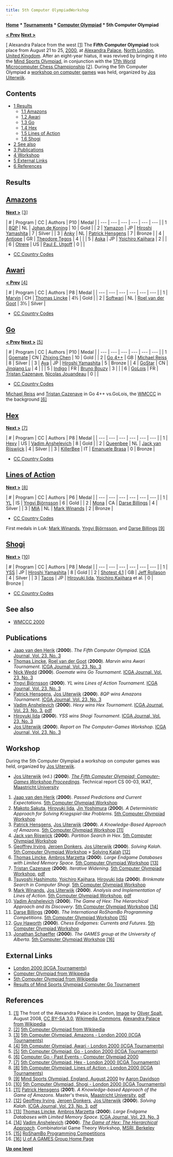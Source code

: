 ```yaml
---
title: 5th Computer OlympiadWorkshop
---
```

**[Home](Home "Home") * [Tournaments](Tournaments_and_Matches "Tournaments and Matches") * [Computer Olympiad](Computer_Olympiad "Computer Olympiad") * 5th Computer Olympiad**

**[\< Prev](4th_Computer_Olympiad "4th Computer Olympiad") [Next >](6th_Computer_Olympiad "6th Computer Olympiad")**

\[ Alexandra Palace from the west <a id="cite-note-1" href="#cite-ref-1">[1]</a>
The **Fifth Computer Olympiad** took place from August 21 to 25, [2000](Timeline#2000 "Timeline"), at [Alexandra Palace](https://en.wikipedia.org/wiki/Alexandra_Palace), [North London](https://en.wikipedia.org/wiki/North_London), [United Kingdom](https://en.wikipedia.org/wiki/United_Kingdom). After an eight-year hiatus, it was revived by bringing it into the [Mind Sports Olympiad](https://en.wikipedia.org/wiki/Mind_Sports_Olympiad), in conjunction with the [17th World Microcomputer Chess Championship](WMCCC_2000 "WMCCC 2000") <a id="cite-note-2" href="#cite-ref-2">[2]</a>. During the 5th Computer Olympiad a [workshop on computer games](#workshop) was held, organized by [Jos Uiterwijk](Jos_Uiterwijk "Jos Uiterwijk").

## Contents

- [1 Results](#results)
  - [1.1 Amazons](#amazons)
  - [1.2 Awari](#awari)
  - [1.3 Go](#go)
  - [1.4 Hex](#hex)
  - [1.5 Lines of Action](#lines-of-action)
  - [1.6 Shogi](#shogi)
- [2 See also](#see-also)
- [3 Publications](#publications)
- [4 Workshop](#workshop)
- [5 External Links](#external-links)
- [6 References](#references)

## Results

## [Amazons](Amazons "Amazons")

**[Next >](6th_Computer_Olympiad#Amazons "6th Computer Olympiad")** <a id="cite-note-3" href="#cite-ref-3">[3]</a>

|  #
|  Program
|  CC
|  Authors
|  P10 |  Medal
|
| --- | --- | --- | --- | --- | --- |
|  1
| [8QP](https://www.game-ai-forum.org/icga-tournaments/program.php?id=164) |  NL
| [Johan de Koning](Johan_de_Koning "Johan de Koning") |  10
|  Gold
|
|  2
| [Yamazon](https://www.game-ai-forum.org/icga-tournaments/program.php?id=163) |  JP
| [Hiroshi Yamashita](Hiroshi_Yamashita "Hiroshi Yamashita") |  7
|  Silver
|
|  3
| [Anky](https://www.game-ai-forum.org/icga-tournaments/program.php?id=165) |  NL
| [Patrick Hensgens](index.php?title=Patrick_Hensgens&action=edit&redlink=1 "Patrick Hensgens (page does not exist)") |  7
|  Bronze
|
|  4
| [Antiope](https://www.game-ai-forum.org/icga-tournaments/program.php?id=166) |  GR
| [Theodore Tegos](index.php?title=Theodore_Tegos&action=edit&redlink=1 "Theodore Tegos (page does not exist)") |  4
|  |
|  5
| [Aska](https://www.game-ai-forum.org/icga-tournaments/program.php?id=167) |  JP
| [Yoichiro Kajihara](Yoichiro_Kajihara "Yoichiro Kajihara") |  2
|  |
|  6
| [Otrere](https://www.game-ai-forum.org/icga-tournaments/program.php?id=168) |  US
| [Paul E. Utgoff](Paul_E._Utgoff "Paul E. Utgoff") |  0
|  |

- [CC Country Codes](https://en.wikipedia.org/wiki/ISO_3166-1)

## [Awari](Awari "Awari")

**[\< Prev](4th_Computer_Olympiad#Awari "4th Computer Olympiad")** <a id="cite-note-4" href="#cite-ref-4">[4]</a>

|  #
|  Program
|  CC
|  Authors
|  P8 |  Medal
|
| --- | --- | --- | --- | --- | --- |
|  1
| [Marvin](https://www.game-ai-forum.org/icga-tournaments/program.php?id=241) |  CH
| [Thomas Lincke](Thomas_Lincke "Thomas Lincke") |  4½
|  Gold
|
|  2
| [Softwari](https://www.game-ai-forum.org/icga-tournaments/program.php?id=240) |  NL
| [Roel van der Goot](index.php?title=Roel_van_der_Goot&action=edit&redlink=1 "Roel van der Goot (page does not exist)") |  3½
|  Silver
|

- [CC Country Codes](https://en.wikipedia.org/wiki/ISO_3166-1)

## [Go](Go "Go")

**[\< Prev](4th_Computer_Olympiad#Go "4th Computer Olympiad") [Next >](7th_Computer_Olympiad#Go "7th Computer Olympiad")** <a id="cite-note-5" href="#cite-ref-5">[5]</a>

|  #
|  Program
|  CC
|  Authors
|  P10 |  Medal
|
| --- | --- | --- | --- | --- | --- |
|  1
| [Goemate](https://www.game-ai-forum.org/icga-tournaments/program.php?id=127) |  CN
| [Zhixing Chen](index.php?title=Zhixing_Chen&action=edit&redlink=1 "Zhixing Chen (page does not exist)") |  10
|  Gold
|
|  2
| [Go 4++](https://www.game-ai-forum.org/icga-tournaments/program.php?id=128) |  GB
| [Michael Reiss](index.php?title=Michael_Reiss&action=edit&redlink=1 "Michael Reiss (page does not exist)") |  8
|  Silver
|
|  3
| [Aya](https://www.game-ai-forum.org/icga-tournaments/program.php?id=3) |  JP
| [Hiroshi Yamashita](Hiroshi_Yamashita "Hiroshi Yamashita") |  5
|  Bronze
|
|  4
| [GoStar](https://www.game-ai-forum.org/icga-tournaments/program.php?id=129) |  CN
| [Jinqiang Lu](index.php?title=Jinqiang_Lu&action=edit&redlink=1 "Jinqiang Lu (page does not exist)") |  4
|  |
|  5
| [Indigo](https://www.game-ai-forum.org/icga-tournaments/program.php?id=2) |  FR
| [Bruno Bouzy](Bruno_Bouzy "Bruno Bouzy") |  3
|  |
|  6
| [GoLois](https://www.game-ai-forum.org/icga-tournaments/program.php?id=130) |  FR
| [Tristan Cazenave](Tristan_Cazenave "Tristan Cazenave"), [Nicolas Jouandeau](index.php?title=Nicolas_Jouandeau&action=edit&redlink=1 "Nicolas Jouandeau (page does not exist)") |  0
|  |

- [CC Country Codes](https://en.wikipedia.org/wiki/ISO_3166-1)

[](http://www.computer-go.info/events/mso/2000/index.html)
[Michael Reiss](index.php?title=Michael_Reiss&action=edit&redlink=1 "Michael Reiss (page does not exist)") and [Tristan Cazenave](Tristan_Cazenave "Tristan Cazenave") in Go 4++ vs.GoLois, the [WMCCC](WMCCC_2000 "WMCCC 2000") in the background <a id="cite-note-6" href="#cite-ref-6">[6]</a>

## [Hex](Hex "Hex")

**[Next >](8th_Computer_Olympiad#Hex "8th Computer Olympiad")** <a id="cite-note-7" href="#cite-ref-7">[7]</a>

|  #
|  Program
|  CC
|  Authors
|  P8 |  Medal
|
| --- | --- | --- | --- | --- | --- |
|  1
| [Hexy](https://www.game-ai-forum.org/icga-tournaments/program.php?id=131) |  US
| [Vadim Anshelevich](Vadim_Anshelevich "Vadim Anshelevich") |  8
|  Gold
|
|  2
| [Queenbee](https://www.game-ai-forum.org/icga-tournaments/program.php?id=132) |  NL
| [Jack van Rijswijck](index.php?title=Jack_van_Rijswijck&action=edit&redlink=1 "Jack van Rijswijck (page does not exist)") |  4
|  Silver
|
|  3
| [KillerBee](https://www.game-ai-forum.org/icga-tournaments/program.php?id=133) |  IT
| [Emanuele Brasa](index.php?title=Emanuele_Brasa&action=edit&redlink=1 "Emanuele Brasa (page does not exist)") |  0
|  Bronze
|

- [CC Country Codes](https://en.wikipedia.org/wiki/ISO_3166-1)

## [Lines of Action](Lines_of_Action "Lines of Action")

**[Next >](6th_Computer_Olympiad#LOA "6th Computer Olympiad")** <a id="cite-note-8" href="#cite-ref-8">[8]</a>

|  #
|  Program
|  CC
|  Authors
|  P6 |  Medal
|
| --- | --- | --- | --- | --- | --- |
|  1
| [YL](https://www.game-ai-forum.org/icga-tournaments/program.php?id=117) |  IS
| [Yngvi Björnsson](Yngvi_Bj%C3%B6rnsson "Yngvi Björnsson") |  6
|  Gold
|
|  2
| [Mona](https://www.game-ai-forum.org/icga-tournaments/program.php?id=239) |  CA
| [Darse Billings](Darse_Billings "Darse Billings") |  4
|  Silver
|
|  3
| [MIA](https://www.game-ai-forum.org/icga-tournaments/program.php?id=116) |  NL
| [Mark Winands](Mark_Winands "Mark Winands") |  2
|  Bronze
|

- [CC Country Codes](https://en.wikipedia.org/wiki/ISO_3166-1)

[](http://spaz.ca/aaron/gallery/england2000/games.html)
First medals in LoA: [Mark Winands](Mark_Winands "Mark Winands"), [Yngvi Björnsson](Yngvi_Bj%C3%B6rnsson "Yngvi Björnsson"), and [Darse Billings](Darse_Billings "Darse Billings") <a id="cite-note-9" href="#cite-ref-9">[9]</a>

## [Shogi](Shogi "Shogi")

**[Next >](6th_Computer_Olympiad#Shogi "6th Computer Olympiad")** <a id="cite-note-10" href="#cite-ref-10">[10]</a>

|  #
|  Program
|  CC
|  Authors
|  P8 |  Medal
|
| --- | --- | --- | --- | --- | --- |
|  1
| [YSS](index.php?title=YSS&action=edit&redlink=1 "YSS (page does not exist)") |  JP
| [Hiroshi Yamashita](Hiroshi_Yamashita "Hiroshi Yamashita") |  8
|  Gold
|
|  2
| [Shotest 4.1](index.php?title=Shotest&action=edit&redlink=1 "Shotest (page does not exist)") |  GB
| [Jeff Rollason](Jeff_Rollason "Jeff Rollason") |  4
|  Silver
|
|  3
| [Tacos](index.php?title=Tacos&action=edit&redlink=1 "Tacos (page does not exist)") |  JP
| [Hiroyuki Iida](Hiroyuki_Iida "Hiroyuki Iida"), [Yoichiro Kajihara](Yoichiro_Kajihara "Yoichiro Kajihara") et al.
|  0
|  Bronze
|

- [CC Country Codes](https://en.wikipedia.org/wiki/ISO_3166-1)

## See also

- [WMCCC 2000](WMCCC_2000 "WMCCC 2000")

## Publications

- [Jaap van den Herik](Jaap_van_den_Herik "Jaap van den Herik") (**2000**). *The Fifth Computer Olympiad*. [ICGA Journal, Vol. 23, No. 3](ICGA_Journal#23_3 "ICGA Journal")
- [Thomas Lincke](Thomas_Lincke "Thomas Lincke"), [Roel van der Goot](index.php?title=Roel_van_der_Goot&action=edit&redlink=1 "Roel van der Goot (page does not exist)") (**2000**). *Marvin wins Awari Tournament*. [ICGA Journal, Vol. 23, No. 3](ICGA_Journal#23_3 "ICGA Journal")
- [Nick Wedd](index.php?title=Nick_Wedd&action=edit&redlink=1 "Nick Wedd (page does not exist)") (**2000**). *Goemate wins Go Tournament*. [ICGA Journal, Vol. 23, No. 3](ICGA_Journal#23_3 "ICGA Journal")
- [Yngvi Björnsson](Yngvi_Bj%C3%B6rnsson "Yngvi Björnsson") (**2000**). *YL wins Lines of Action Tournament*. [ICGA Journal, Vol. 23, No. 3](ICGA_Journal#23_3 "ICGA Journal")
- [Patrick Hensgens](index.php?title=Patrick_Hensgens&action=edit&redlink=1 "Patrick Hensgens (page does not exist)"), [Jos Uiterwijk](Jos_Uiterwijk "Jos Uiterwijk") (**2000**). *8QP wins Amazons Tournament*. [ICGA Journal, Vol. 23, No. 3](ICGA_Journal#23_3 "ICGA Journal")
- [Vadim Anshelevich](Vadim_Anshelevich "Vadim Anshelevich") (**2000**). *Hexy wins Hex Tournament*. [ICGA Journal, Vol. 23, No. 3](ICGA_Journal#23_3 "ICGA Journal"), [pdf](http://home.earthlink.net/%7Evanshel/Ansh-MSO-Results.pdf)
- [Hiroyuki Iida](Hiroyuki_Iida "Hiroyuki Iida") (**2000**). *YSS wins Shogi Tournament*. [ICGA Journal, Vol. 23, No. 3](ICGA_Journal#23_3 "ICGA Journal")
- [Jos Uiterwijk](Jos_Uiterwijk "Jos Uiterwijk") (**2000**). *Report on The Computer-Games Workshop*. [ICGA Journal, Vol. 23, No. 3](ICGA_Journal#23_3 "ICGA Journal")

## Workshop

During the 5th Computer Olympiad a workshop on computer games was held, organized by [Jos Uiterwijk](Jos_Uiterwijk "Jos Uiterwijk").

- [Jos Uiterwijk](Jos_Uiterwijk "Jos Uiterwijk") (ed.) (**2000**). *[The Fifth Computer Olympiad; Computer-Games Workshop Proceedings](https://www.bibliotheek.nl/catalogus/titel.215170032.html)*. Technical report CS 00-03, IKAT, [Maastricht University](Maastricht_University "Maastricht University")

1. [Jaap van den Herik](Jaap_van_den_Herik "Jaap van den Herik") (**2000**). *Passed Predictions and Current Expectations*. [5th Computer Olympiad Workshop](5th_Computer_Olympiad#Workshop "5th Computer Olympiad")
1. [Makoto Sakuta](Makoto_Sakuta "Makoto Sakuta"), [Hiroyuki Iida](Hiroyuki_Iida "Hiroyuki Iida"), [Jin Yoshimura](Jin_Yoshimura "Jin Yoshimura") (**2000**). *A Deterministic Approach for Solving Kriegspiel-like Problems*. [5th Computer Olympiad Workshop](5th_Computer_Olympiad#Workshop "5th Computer Olympiad")
1. [Patrick Hensgens](index.php?title=Patrick_Hensgens&action=edit&redlink=1 "Patrick Hensgens (page does not exist)"), [Jos Uiterwijk](Jos_Uiterwijk "Jos Uiterwijk") (**2000**). *A Knowledge-Based Approach of Amazons*. [5th Computer Olympiad Workshop](5th_Computer_Olympiad#Workshop "5th Computer Olympiad") <a id="cite-note-11" href="#cite-ref-11">[11]</a>
1. [Jack van Rijswijck](index.php?title=Jack_van_Rijswijck&action=edit&redlink=1 "Jack van Rijswijck (page does not exist)") (**2000**). *Partition Search in Hex*. [5th Computer Olympiad Workshop](5th_Computer_Olympiad#Workshop "5th Computer Olympiad")
1. [Geoffrey Irving](index.php?title=Geoffrey_Irving&action=edit&redlink=1 "Geoffrey Irving (page does not exist)"), [Jeroen Donkers](Jeroen_Donkers "Jeroen Donkers"), [Jos Uiterwijk](Jos_Uiterwijk "Jos Uiterwijk") (**2000**). *Solving Kalah*. [5th Computer Olympiad Workshop](5th_Computer_Olympiad#Workshop "5th Computer Olympiad") » [Solving Kalah](Kalah#Solving "Kalah") <a id="cite-note-12" href="#cite-ref-12">[12]</a>
1. [Thomas Lincke](Thomas_Lincke "Thomas Lincke"), [Ambros Marzetta](Ambros_Marzetta "Ambros Marzetta") (**2000**). *Large Endgame Databases with Limited Memory Space*. [5th Computer Olympiad Workshop](5th_Computer_Olympiad#Workshop "5th Computer Olympiad") <a id="cite-note-13" href="#cite-ref-13">[13]</a>
1. [Tristan Cazenave](Tristan_Cazenave "Tristan Cazenave") (**2000**). *Iterative Widening*. [5th Computer Olympiad Workshop](5th_Computer_Olympiad#Workshop "5th Computer Olympiad"), [pdf](http://www.lamsade.dauphine.fr/%7Ecazenave/papers/iw00.pdf)
1. [Tsuyoshi Hashimoto](Tsuyoshi_Hashimoto "Tsuyoshi Hashimoto"), [Yoichiro Kajihara](Yoichiro_Kajihara "Yoichiro Kajihara"), [Hiroyuki Iida](Hiroyuki_Iida "Hiroyuki Iida") (**2000**). *Brinkmate Search in Computer Shogi*. [5th Computer Olympiad Workshop](5th_Computer_Olympiad#Workshop "5th Computer Olympiad")
1. [Mark Winands](Mark_Winands "Mark Winands"), [Jos Uiterwijk](Jos_Uiterwijk "Jos Uiterwijk") (**2000**). *Analysis and Implementation of Lines of Action*. [5th Computer Olympiad Workshop](5th_Computer_Olympiad#Workshop "5th Computer Olympiad"), [pdf](https://dke.maastrichtuniversity.nl/m.winands/documents/workshop_2000.pdf)
1. [Vadim Anshelevich](Vadim_Anshelevich "Vadim Anshelevich") (**2000**). *The Game of Hex: The Hierarchical Approach and its Discovery*. [5th Computer Olympiad Workshop](5th_Computer_Olympiad#Workshop "5th Computer Olympiad") <a id="cite-note-14" href="#cite-ref-14">[14]</a>
1. [Darse Billings](Darse_Billings "Darse Billings") (**2000**). *The International RoShamBo Programming Competitions*. [5th Computer Olympiad Workshop](5th_Computer_Olympiad#Workshop "5th Computer Olympiad") <a id="cite-note-15" href="#cite-ref-15">[15]</a>
1. [Guy Haworth](Guy_Haworth "Guy Haworth") (**2000**). *Chess Endgames: Currents and Futures*. [5th Computer Olympiad Workshop](5th_Computer_Olympiad#Workshop "5th Computer Olympiad")
1. [Jonathan Schaeffer](Jonathan_Schaeffer "Jonathan Schaeffer") (**2000**). *The GAMES group at the University of Alberta*. [5th Computer Olympiad Workshop](5th_Computer_Olympiad#Workshop "5th Computer Olympiad") <a id="cite-note-16" href="#cite-ref-16">[16]</a>

## External Links

- [London 2000 (ICGA Tournaments)](https://www.game-ai-forum.org/icga-tournaments/event.php?id=9)
- [Computer Olympiad from Wikipedia](https://en.wikipedia.org/wiki/Computer_Olympiad)
- [5th Computer Olympiad from Wikipedia](https://en.wikipedia.org/wiki/Computer_Olympiad#5th_Computer_Olympiad)
- [Results of Mind Sports Olympiad Computer Go Tournament](http://www.computer-go.info/events/mso/2000/index.html)

## References

1. <a id="cite-ref-1" href="#cite-note-1">[1]</a> The front of the Alexandra Palace in London, [Image](https://commons.wikimedia.org/wiki/File:Alex_palace1.jpg) by [Oliver Spalt](http://www.artweise.de/), August 2008, [CC BY-SA 3.0](https://creativecommons.org/licenses/by-sa/3.0/deed.en), [Wikimedia Commons](https://en.wikipedia.org/wiki/Wikimedia_Commons), [Alexandra Palace from Wikipedia](https://en.wikipedia.org/wiki/Alexandra_Palace)
1. <a id="cite-ref-2" href="#cite-note-2">[2]</a> [5th Computer Olympiad from Wikipedia](https://en.wikipedia.org/wiki/Computer_Olympiad#5th_Computer_Olympiad)
1. <a id="cite-ref-3" href="#cite-note-3">[3]</a> [5th Computer Olympiad, Amazons - London 2000 (ICGA Tournaments)](https://www.game-ai-forum.org/icga-tournaments/tournament.php?id=33)
1. <a id="cite-ref-4" href="#cite-note-4">[4]</a> [5th Computer Olympiad, Awari - London 2000 (ICGA Tournaments)](https://www.game-ai-forum.org/icga-tournaments/tournament.php?id=34)
1. <a id="cite-ref-5" href="#cite-note-5">[5]</a> [5th Computer Olympiad, Go - London 2000 (ICGA Tournaments)](https://www.game-ai-forum.org/icga-tournaments/tournament.php?id=32)
1. <a id="cite-ref-6" href="#cite-note-6">[6]</a> [Computer Go - Past Events - Computer Olympiad 2000](http://www.computer-go.info/events/mso/2000/index.html)
1. <a id="cite-ref-7" href="#cite-note-7">[7]</a> [5th Computer Olympiad, Hex - London 2000 (ICGA Tournaments)](https://www.game-ai-forum.org/icga-tournaments/tournament.php?id=35)
1. <a id="cite-ref-8" href="#cite-note-8">[8]</a> [5th Computer Olympiad, Lines of Action - London 2000 (ICGA Tournaments)](https://www.game-ai-forum.org/icga-tournaments/tournament.php?id=36)
1. <a id="cite-ref-9" href="#cite-note-9">[9]</a> [Mind Sports Olympiad, England, August 2000](http://spaz.ca/aaron/gallery/england2000/games.html) by [Aaron Davidson](index.php?title=Aaron_Davidson&action=edit&redlink=1 "Aaron Davidson (page does not exist)")
1. <a id="cite-ref-10" href="#cite-note-10">[10]</a> [5th Computer Olympiad, Shogi - London 2000 (ICGA Tournaments)](https://www.game-ai-forum.org/icga-tournaments/tournament.php?id=37)
1. <a id="cite-ref-11" href="#cite-note-11">[11]</a> [Patrick Hensgens](index.php?title=Patrick_Hensgens&action=edit&redlink=1 "Patrick Hensgens (page does not exist)") (**2001**). *A Knowledge-based Approach of the Game of Amazons*. Master's thesis, [Maastricht University](Maastricht_University "Maastricht University"), [pdf](http://www.personeel.unimaas.nl/uiterwijk/Theses/MSc/Hensgens_thesis.pdf)
1. <a id="cite-ref-12" href="#cite-note-12">[12]</a> [Geoffrey Irving](index.php?title=Geoffrey_Irving&action=edit&redlink=1 "Geoffrey Irving (page does not exist)"), [Jeroen Donkers](Jeroen_Donkers "Jeroen Donkers"), [Jos Uiterwijk](Jos_Uiterwijk "Jos Uiterwijk") (**2000**). *Solving Kalah*. [ICGA Journal, Vol. 23, No. 3](ICGA_Journal#23_3 "ICGA Journal"), [pdf](http://naml.us/~irving/papers/irving2000_kalah.pdf)
1. <a id="cite-ref-13" href="#cite-note-13">[13]</a> [Thomas Lincke](Thomas_Lincke "Thomas Lincke"), [Ambros Marzetta](Ambros_Marzetta "Ambros Marzetta") (**2000**). *Large Endgame Databases with Limited Memory Space*. [ICGA Journal, Vol. 23, No. 3](ICGA_Journal#23_3 "ICGA Journal")
1. <a id="cite-ref-14" href="#cite-note-14">[14]</a> [Vadim Anshelevich](Vadim_Anshelevich "Vadim Anshelevich") (**2000**). *[The Game of Hex: The Hierarchical Approach](http://www.msri.org/realvideo/ln/msri/2000/gametheory/anshelevich/1/index.html)*. Combinatorial Game Theory Workshop, [MSRI, Berkeley](https://en.wikipedia.org/wiki/Mathematical_Sciences_Research_Institute)
1. <a id="cite-ref-15" href="#cite-note-15">[15]</a> [RoShamBo Programming Competitions](https://webdocs.cs.ualberta.ca/~darse/rsbpc.html)
1. <a id="cite-ref-16" href="#cite-note-16">[16]</a> [U of A GAMES Group Home Page](https://webdocs.cs.ualberta.ca/~games/)

**[Up one level](Computer_Olympiad "Computer Olympiad")**

